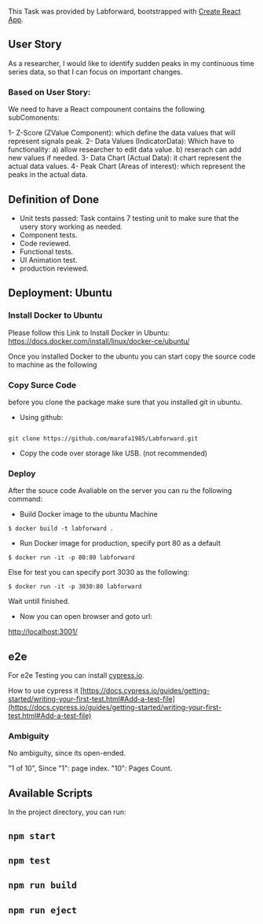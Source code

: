 This Task was provided by Labforward, bootstrapped with [Create React App](https://github.com/facebook/create-react-app).


## User Story
As a researcher, I would like to identify sudden peaks in my continuous time series data,
so that I can focus on important changes.

### Based on User Story:

We need to have a React compounent contains the following subComonents:

1- Z-Score (ZValue Component): which define the data values that will represent signals peak.
2- Data Values (IndicatorData): Which have to functionality: a) allow researcher to edit data value. b) reserach can add new values if needed.
3- Data Chart (Actual Data): it chart represent the actual data values.
4- Peak Chart (Areas of interest): which represent the peaks in the actual data.

## Definition of Done
- Unit tests passed: Task contains 7 testing unit to make sure that the usery story working as needed.
- Component tests.
- Code reviewed.
- Functional tests.
- UI Animation test.
- production reviewed.

## Deployment: Ubuntu

### Install Docker to Ubuntu

Please follow this Link to Install Docker in Ubuntu: https://docs.docker.com/install/linux/docker-ce/ubuntu/

Once you installed Docker to the ubuntu you can start copy the source code to machine as the following

### Copy Surce Code
before you clone the package make sure that you installed git in ubuntu.

- Using github: 
```

git clone https://github.com/marafa1985/Labforward.git
```
- Copy the code over storage like USB. (not recommended)

### Deploy 
After the souce code Avaliable on the server you can ru the following command:

- Build Docker image to the ubuntu Machine

```
$ docker build -t labforward .
```
- Run Docker image for production, specify port 80  as a default

```
$ docker run -it -p 80:80 labforward
```

Else for test you can specify port 3030 as the following:

```
$ docker run -it -p 3030:80 labforward
```
Wait untill finished.

- Now you can open browser and goto url:

[http://localhost:3001/](http://localhost:3001/)


## e2e

For e2e Testing you can install [cypress.io](https://www.cypress.io/).

How to use cypress it [https://docs.cypress.io/guides/getting-started/writing-your-first-test.html#Add-a-test-file](https://docs.cypress.io/guides/getting-started/writing-your-first-test.html#Add-a-test-file)



### Ambiguity

No ambiguity, since its open-ended.

"1 of 10", Since "1": page index. "10": Pages Count.

## Available Scripts

In the project directory, you can run:

## `npm start`

## `npm test`

## `npm run build`

## `npm run eject`

 


